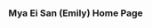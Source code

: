 ### Mya Ei San (Emily) Home Page

<!--
**myaeisan-emily/myaeisan-emily** is a ✨ _special_ ✨ repository because its `README.md` (this file) appears on your GitHub profile.

